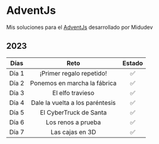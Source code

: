 # AdventJs

Mis soluciones para el [AdventJs](https://adventjs.dev/es) desarrollado por Midudev

## 2023

| Días  |              Reto               | Estado |
| :---: | :-----------------------------: | :----: |
| Día 1 |    ¡Primer regalo repetido!     |   ✅   |
| Día 2 |  Ponemos en marcha la fábrica   |   ✅   |
| Día 3 |        El elfo travieso         |   ✅   |
| Día 4 | Dale la vuelta a los paréntesis |   ✅   |
| Día 5 |     El CyberTruck de Santa      |   ✅   |
| Día 6 |       Los renos a prueba        |   ✅   |
| Día 7 |         Las cajas en 3D         |   ✅   |
